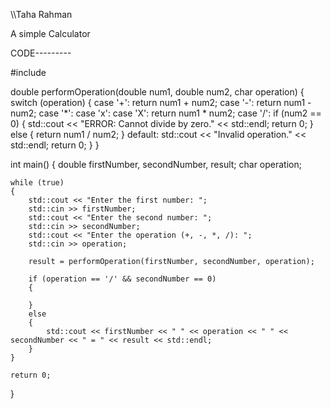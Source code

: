 \\\Taha Rahman

A simple Calculator

CODE---------

#include <iostream>

double performOperation(double num1, double num2, char operation)
{
    switch (operation)
    {
    case '+':
        return num1 + num2;
    case '-':
        return num1 - num2;
    case '*':
    case 'x':
    case 'X':
        return num1 * num2;
    case '/':
        if (num2 == 0)
        {
            std::cout << "ERROR: Cannot divide by zero." << std::endl;
            return 0;
        }
        else
        {
            return num1 / num2;
        }
    default:
        std::cout << "Invalid operation." << std::endl;
        return 0;
    }
}

int main()
{
    double firstNumber, secondNumber, result;
    char operation;

    while (true)
    {
        std::cout << "Enter the first number: ";
        std::cin >> firstNumber;
        std::cout << "Enter the second number: ";
        std::cin >> secondNumber;
        std::cout << "Enter the operation (+, -, *, /): ";
        std::cin >> operation;

        result = performOperation(firstNumber, secondNumber, operation);

        if (operation == '/' && secondNumber == 0)
        {
        
        }
        else
        {
            std::cout << firstNumber << " " << operation << " " << secondNumber << " = " << result << std::endl;
        }
    }

    return 0;
}
